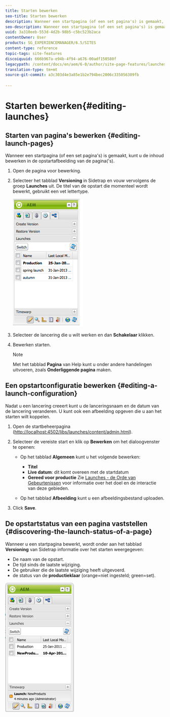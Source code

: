 ```yaml
---
title: Starten bewerken
seo-title: Starten bewerken
description: Wanneer een startpagina (of een set pagina's) is gemaakt, kunt u de inhoud bewerken in de opstartafbeelding van de pagina('s).
seo-description: Wanneer een startpagina (of een set pagina's) is gemaakt, kunt u de inhoud bewerken in de opstartafbeelding van de pagina('s).
uuid: 3a310eeb-553d-4d2b-98b5-c5bc523b2aca
contentOwner: User
products: SG_EXPERIENCEMANAGER/6.5/SITES
content-type: reference
topic-tags: site-features
discoiquuid: 666b967a-e94b-4f94-a676-00adf150580f
legacypath: /content/docs/en/aem/6-0/author/site-page-features/launches
translation-type: tm+mt
source-git-commit: a3c303d4e3a85e1b2e794bec2006c335056309fb

---
```



# Starten bewerken{#editing-launches}

## Starten van pagina&#39;s bewerken {#editing-launch-pages}

Wanneer een startpagina (of een set pagina&#39;s) is gemaakt, kunt u de inhoud bewerken in de opstartafbeelding van de pagina(&#39;s).

1. Open de pagina voor bewerking.
1. Selecteer het tabblad **Versioning** in Sidetrap en vouw vervolgens de groep **Launches** uit. De titel van de opstart die momenteel wordt bewerkt, gebruikt een vet lettertype.

   ![chlimage_1-13](assets/chlimage_1-13.jpeg)

1. Selecteer de lancering die u wilt werken en dan **Schakelaar** klikken.
1. Bewerken starten.

   >[!NOTE]
   >
   >Met het tabblad **Pagina** van Help kunt u onder andere handelingen uitvoeren, zoals **Onderliggende pagina** maken.

## Een opstartconfiguratie bewerken {#editing-a-launch-configuration}

Nadat u een lancering creeert kunt u de lanceringsnaam en de datum van de lancering veranderen. U kunt ook een afbeelding opgeven die u aan het starten wilt koppelen.

1. Open de startbeheerpagina ([http://localhost:4502/libs/launches/content/admin.html](http://localhost:4502/libs/launches/content/admin.html)).

1. Selecteer de vereiste start en klik op **Bewerken** om het dialoogvenster te openen:

   * Op het tabblad **Algemeen** kunt u het volgende bewerken:

      * **Titel**
      * **Live datum**: dit komt overeen met de startdatum
      * **Gereed voor productie**
      Zie [Launches - de Orde van Gebeurtenissen](/help/sites-authoring/launches.md#launches-the-order-of-events) voor informatie over het doel en de interactie van deze gebieden.

   * Op het tabblad **Afbeelding** kunt u een afbeeldingsbestand uploaden.


1. Click **Save**.

## De opstartstatus van een pagina vaststellen {#discovering-the-launch-status-of-a-page}

Wanneer u een startpagina bewerkt, wordt onder aan het tabblad **Versioning** van Sidetrap informatie over het starten weergegeven:

* De naam van de opstart.
* De tijd sinds de laatste wijziging.
* De gebruiker die de laatste wijziging heeft uitgevoerd.
* de status van de **productieklaar** (orange=niet ingesteld; green=set).

![chlimage_1-186](assets/chlimage_1-186.png)

